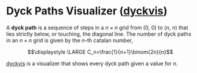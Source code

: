# Dyck Paths Visualizer (<a href="https://abyanmajid.github.io/dyckvis/">dyckvis</a>)
A **dyck path** is a sequence of steps in a $n\times n$ grid from (0, 0) to ($n$, $n$) that lies strictly below, or touching, the diagonal line. The number of dyck paths in an $n\times n$ grid is given by the $n$-th catalan number,

$$\displaystyle \LARGE C_n=\frac{1}{n+1}\binom{2n}{n}$$

<a href="https://abyanmajid.github.io/dyckvis/">dyckvis</a> is a visualizer that shows every dyck path given a value for $n$.
